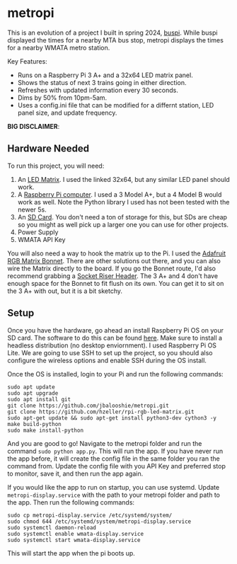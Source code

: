 # metropi

This is an evolution of a project I built in spring 2024, [buspi](https://github.com/jbalooshie/buspi). While buspi displayed the times for a nearby MTA bus stop, metropi displays the times for a nearby WMATA metro station.

Key Features:

- Runs on a Raspberry Pi 3 A+ and a 32x64 LED matrix panel.
- Shows the status of next 3 trains going in either direction.
- Refreshes with updated information every 30 seconds.
- Dims by 50% from 10pm-5am.
- Uses a config.ini file that can be modified for a differnt station, LED panel size, and update frequency.

**BIG DISCLAIMER**:

## Hardware Needed

To run this project, you will need:

1. An [LED Matrix](https://www.adafruit.com/product/2278). I used the linked 32x64, but any similar LED panel should work.
2. A [Raspberry Pi computer](https://www.raspberrypi.com/products/). I used a 3 Model A+, but a 4 Model B would work as well. Note the Python library I used has not been tested with the newer 5s.
3. An [SD Card](https://www.amazon.com/dp/B09X7BK27V?ref=ppx_yo2ov_dt_b_fed_asin_title). You don't need a ton of storage for this, but SDs are cheap so you might as well pick up a larger one you can use for other projects.
4. Power Supply
5. WMATA API Key

You will also need a way to hook the matrix up to the Pi. I used the [Adafruit RGB Matrix Bonnet](https://www.adafruit.com/product/3211). There are other solutions out there, and you can also wire the Matrix directly to the board. If you go the Bonnet route, I'd also recommend grabbing a [Socket Riser Header](https://www.adafruit.com/product/4079). The 3 A+ and 4 don't have enough space for the Bonnet to fit flush on its own. You can get it to sit on the 3 A+ with out, but it is a bit sketchy.

## Setup

Once you have the hardware, go ahead an install Raspberry Pi OS on your SD card. The software to do this can be found [here](https://www.raspberrypi.com/software/). Make sure to install a headless distribution (no desktop enviornment). I used Raspberry Pi OS Lite. We are going to use SSH to set up the project, so you should also configure the wireless options and enable SSH during the OS install.

Once the OS is installed, login to your Pi and run the following commands:

```text
sudo apt update
sudo apt upgrade
sudo apt install git
git clone https://github.com/jbalooshie/metropi.git
git clone https://github.com/hzeller/rpi-rgb-led-matrix.git
sudo apt-get update && sudo apt-get install python3-dev cython3 -y
make build-python 
sudo make install-python 
```

And you are good to go! Navigate to the metropi folder and run the command `sudo python app.py`. This will run the app. If you have never run the app before, it will create the config file in the same folder you ran the command from. Update the config file with you API Key and preferred stop to monitor, save it, and then run the app again.

If you would like the app to run on startup, you can use systemd. Update `metropi-display.service` with the path to your metropi folder and path to the app. Then run the following commands:

```text
sudo cp metropi-display.service /etc/systemd/system/
sudo chmod 644 /etc/systemd/system/metropi-display.service
sudo systemctl daemon-reload
sudo systemctl enable wmata-display.service
sudo systemctl start wmata-display.service
```

This will start the app when the pi boots up.
